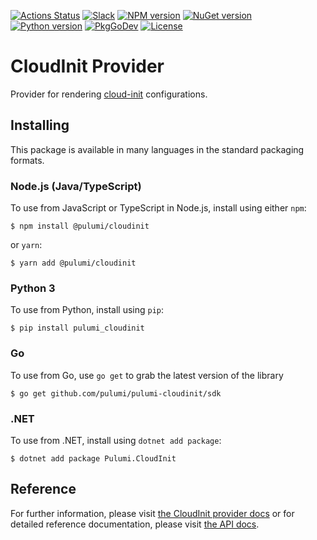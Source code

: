 [![Actions Status](https://github.com/pulumi/pulumi-cloudinit/workflows/master/badge.svg)](https://github.com/pulumi/pulumi-cloudinit/actions)
[![Slack](http://www.pulumi.com/images/docs/badges/slack.svg)](https://slack.pulumi.com)
[![NPM version](https://badge.fury.io/js/%40pulumi%2Fcloudinit.svg)](https://npmjs.com/package/@pulumi/cloudinit)
[![NuGet version](https://badge.fury.io/nu/pulumi.cloudinit.svg)](https://badge.fury.io/nu/pulumi.cloudinit)
[![Python version](https://badge.fury.io/py/pulumi-cloudinit.svg)](https://pypi.org/project/pulumi-cloudinit)
[![PkgGoDev](https://pkg.go.dev/badge/github.com/pulumi/pulumi-cloudinit/sdk/go)](https://pkg.go.dev/github.com/pulumi/pulumi-cloudinit/sdk/go)
[![License](https://img.shields.io/npm/l/%40pulumi%2Fpulumi.svg)](https://github.com/pulumi/pulumi-cloudinit/blob/master/LICENSE)

# CloudInit Provider

Provider for rendering [cloud-init](https://cloudinit.readthedocs.io/) configurations.

## Installing

This package is available in many languages in the standard packaging formats.

### Node.js (Java/TypeScript)

To use from JavaScript or TypeScript in Node.js, install using either `npm`:

    $ npm install @pulumi/cloudinit

or `yarn`:

    $ yarn add @pulumi/cloudinit

### Python 3

To use from Python, install using `pip`:

    $ pip install pulumi_cloudinit

### Go

To use from Go, use `go get` to grab the latest version of the library

    $ go get github.com/pulumi/pulumi-cloudinit/sdk

### .NET

To use from .NET, install using `dotnet add package`:

    $ dotnet add package Pulumi.CloudInit

## Reference

For further information, please visit [the CloudInit provider docs](https://www.pulumi.com/docs/intro/cloud-providers/cloudinit) or for detailed reference documentation, please visit [the API docs](https://www.pulumi.com/docs/reference/pkg/cloudinit).
